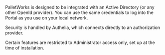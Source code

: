 PalletWorks is designed to be integrated with an Active Directory (or any other OpenId provider). You can use the same credentials to log into the Portal as you use on your local network.

Security is handled by Authelia, which connects directly to an authorization provider.

Certain features are restricted to Administrator access only, set up at the time of installation.